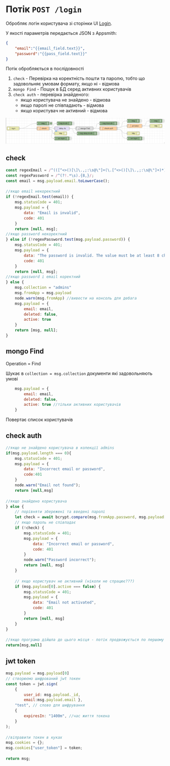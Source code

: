 # Потік `POST /login`

Обробляє логін користувача зі сторінки UI [Login](page_login.md). 

У якості параметрів передається JSON з Appsmith:

```json
{
	"email":"{{email_field.text}}",
	"password":"{{pass_field.text}}"
}
```

Потік обробляється в послідовності

1) `check` - Перевірка на коректність пошти та паролю, тобто що задовольняє умовам формату, якщо ні - відмова
2) `mongo Find` - Пошук в БД серед активних користувачів
3) `check auth` - перевірка знайденого:
   - якщо користувача не знайдено - відмова
   - якщо паролі не співпадають - відмова
   - якщо користувач не активний - відмова 



![image-20230517131030174](media/image-20230517131030174.png)

## check

```js
const regexEmail = /^(([^<>()[\]\.,;:\s@\"]+(\.[^<>()[\]\.,;:\s@\"]+)*)|(\".+\"))@(([^<>()[\]\.,;:\s@\"]+\.)+[^<>()[\]\.,;:\s@\"]{2,})$/i;
const regexPassword = /^(?!.*\s).{8,}/;
const email = msg.payload.email.toLowerCase();

//якщо email некоректний
if (!regexEmail.test(email)) {
    msg.statusCode = 401;
    msg.payload = {
        data: "Email is invalid",
        code: 401
    }
    return [null, msg];
//якщо password некоректний
} else if (!regexPassword.test(msg.payload.password)) {
    msg.statusCode = 401;
    msg.payload = {
        data: "The password is invalid. The value must be at least 8 characters and without whitespaces",
        code: 401
    }
    return [null, msg];
//якщо password і email коректний    
} else {
    msg.collection = "admins"
    msg.fromApp = msg.payload
    node.warn(msg.fromApp) //вивести на консоль для дебага
    msg.payload = {
        email: email,
        deleted: false,
        active: true
    }
    return [msg, null];
}
```

## mongo Find

Operation = Find

Шукає в `collection = msg.collection` документи які задовольняють умові 

```js
    msg.payload = {
        email: email,
        deleted: false,
        active: true //тільки активних користувачів
    }
```

Повертає список користувачів

## check auth

```js
//якщо не знайдено користувача в колекції admins
if(msg.payload.length === 0){
    msg.statusCode = 401;
    msg.payload = {
        data: "Incorrect email or password",
        code:401
    }
    node.warn("Email not found");
    return [null,msg]

//якщо знайдено користувача
} else {
    // порівняти збережені та введені паролі
    let check = await bcrypt.compare(msg.fromApp.password, msg.payload[0].password);
    // якщо пароль не співпадає
    if (!check) {
        msg.statusCode = 401;
        msg.payload = {
            data: "Incorrect email or password",
            code: 401
        }
        node.warn("Password incorrect");
        return [null, msg]
    }
    
    // якщо користувач не активний (ніколи не спрацює???)
    if (msg.payload[0].active === false) {
        msg.statusCode = 401;
        msg.payload = {
            data: "Email not activated",
            code: 401
        }
        return [null, msg]
    }
}

//якщо програма дійшла до цього місця - потік продвожується по першому виходу
return[msg,null]
```



## jwt token

```js
msg.payload = msg.payload[0]
// створюємо шифрований jwt токен
const token = jwt.sign(
    { 
        user_id: msg.payload._id, 
        email:msg.payload.email },
    "test", // слово для шифрування 
    {
        expiresIn: "1400m", //час життя токена
    }
);

//віправити токен в куках
msg.cookies = {};
msg.cookies["user_token"] = token;

return msg;
```


